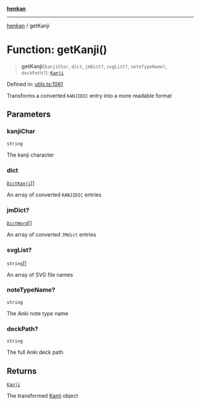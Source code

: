 [**henkan**](../README.md)

***

[henkan](../README.md) / getKanji

# Function: getKanji()

> **getKanji**(`kanjiChar`, `dict`, `jmDict?`, `svgList?`, `noteTypeName?`, `deckPath?`): [`Kanji`](../interfaces/Kanji.md)

Defined in: [utils.ts:1061](https://github.com/Ronokof/Henkan/blob/0242f1c5122d344151cda089e111ebb217d29eb9/src/utils.ts#L1061)

Transforms a converted `KANJIDIC` entry into a more readable format

## Parameters

### kanjiChar

`string`

The kanji character

### dict

[`DictKanji`](../interfaces/DictKanji.md)[]

An array of converted `KANJIDIC` entries

### jmDict?

[`DictWord`](../interfaces/DictWord.md)[]

An array of converted `JMdict` entries

### svgList?

`string`[]

An array of SVG file names

### noteTypeName?

`string`

The Anki note type name

### deckPath?

`string`

The full Anki deck path

## Returns

[`Kanji`](../interfaces/Kanji.md)

The transformed [Kanji](../interfaces/Kanji.md) object
